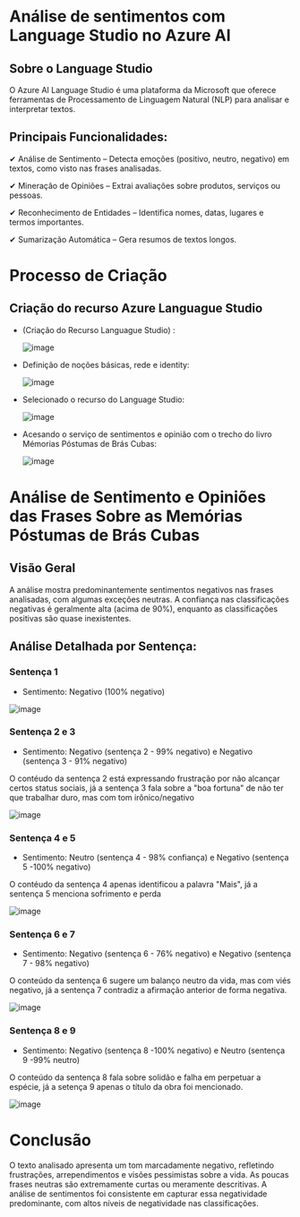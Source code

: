 # Análise de sentimentos com Language Studio no Azure AI

## Sobre o Language Studio

O Azure AI Language Studio é uma plataforma da Microsoft que oferece ferramentas de Processamento de Linguagem Natural (NLP) para analisar e interpretar textos.

## Principais Funcionalidades:

✔ Análise de Sentimento – Detecta emoções (positivo, neutro, negativo) em textos, como visto nas frases analisadas.

✔ Mineração de Opiniões – Extrai avaliações sobre produtos, serviços ou pessoas.

✔ Reconhecimento de Entidades – Identifica nomes, datas, lugares e termos importantes.

✔ Sumarização Automática – Gera resumos de textos longos.

# Processo de Criação 

## Criação do recurso Azure Languague Studio 

- (Criação do Recurso Languague Studio) :
  
   ![image](https://github.com/user-attachments/assets/90d5ecb8-6209-4586-9c8e-d60e05b6692c)

- Definição de noções básicas, rede e identity:


  ![image](https://github.com/user-attachments/assets/5818adfe-ac6b-4355-b32b-269327578fc1)

- Selecionado o recurso do Language Studio:

  ![image](https://github.com/user-attachments/assets/f50be9c9-2b70-429a-b943-da3251cc6c70)

- Acesando o serviço de sentimentos e opinião com o trecho do livro Mémorias Póstumas de Brás Cubas:
 
    ![image](https://github.com/user-attachments/assets/f6e9fec1-9c3e-4852-a599-24568f1b8a3e)

# Análise de Sentimento e Opiniões das Frases Sobre as Memórias Póstumas de Brás Cubas

## Visão Geral

A análise mostra predominantemente sentimentos negativos nas frases analisadas, com algumas exceções neutras. A confiança nas classificações negativas é geralmente alta (acima de 90%), enquanto as classificações positivas são quase inexistentes.

## Análise Detalhada por Sentença: 

### Sentença 1

- Sentimento: Negativo (100% negativo)

![image](https://github.com/user-attachments/assets/a36e8695-ee82-479e-8a4c-15c4058c88fa)

### Sentença 2 e 3

- Sentimento: Negativo (sentença 2 - 99% negativo) e  Negativo (sentença 3 - 91% negativo)

O contéudo da sentença 2 está expressando frustração por não alcançar certos status sociais, já a sentença 3 fala sobre a "boa fortuna" de não ter que trabalhar duro, mas com tom irônico/negativo

![image](https://github.com/user-attachments/assets/acfe3e88-451a-4683-b1f4-1b3d1620a190)

### Sentença 4 e 5

- Sentimento: Neutro (sentença 4 - 98% confiança) e Negativo (sentença 5 -100% negativo)

O contéudo da sentença 4 apenas identificou a palavra "Mais", já a sentença 5 menciona sofrimento e perda

![image](https://github.com/user-attachments/assets/05e6b88c-e6c2-41ad-9ab8-677b4644bcf7)

### Sentença 6 e 7

- Sentimento: Negativo (sentença 6 - 76% negativo) e Negativo (sentença 7 - 98% negativo)

O conteúdo da sentença 6 sugere um balanço neutro da vida, mas com viés negativo, já a sentença 7 contradiz a afirmação anterior de forma negativa.

![image](https://github.com/user-attachments/assets/20dbb3c8-ace8-4e98-babc-a1110677641d)

### Sentença 8 e 9

- Sentimento: Negativo (sentença 8 -100% negativo) e Neutro (sentença 9 -99% neutro)

O conteúdo da sentença 8 fala sobre solidão e falha em perpetuar a espécie, já a setença 9 apenas o título da obra foi mencionado.

![image](https://github.com/user-attachments/assets/3f0e14ae-eb36-4c2c-b0a1-16d7723e78f1)


# Conclusão

O texto analisado apresenta um tom marcadamente negativo, refletindo frustrações, arrependimentos e visões pessimistas sobre a vida. As poucas frases neutras são extremamente curtas ou meramente descritivas. A análise de sentimentos foi consistente em capturar essa negatividade predominante, com altos níveis de negatividade nas classificações.
